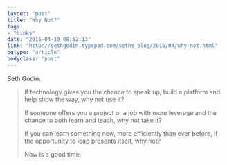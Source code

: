 ```yaml
---
layout: "post"
title: "Why Not?"
tags: 
- "links"
date: "2015-04-10 08:52:13"
link: "http://sethgodin.typepad.com/seths_blog/2015/04/why-not.html"
ogtype: "article"
bodyclass: "post"
---
```


Seth Godin:

> If technology gives you the chance to speak up, build a platform and help show the way, why not use it?
> 
> If someone offers you a project or a job with more leverage and the chance to both learn and teach, why not take it?
> 
> If you can learn something new, more efficiently than ever before, if the opportunity to leap presents itself, why not?
> 
> Now is a good time.